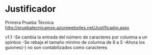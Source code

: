 # Justificador
Primera Prueba Técnica
http://pruebatecnicamsp.azurewebsites.net/Justificador.aspx

v1.1
-Se cambia la entrada del número de caracteres por columna a un spinbox
-Se rebaja el tamaño mínimo de columna de 6 a 5
-Ahora los guiones(-) no son contabilizados como caracteres
